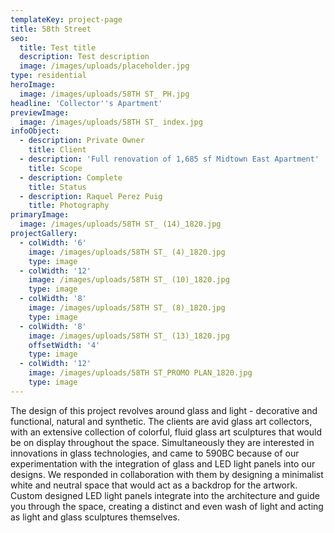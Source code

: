 ```yaml
---
templateKey: project-page
title: 58th Street
seo: 
  title: Test title
  description: Test description
  image: /images/uploads/placeholder.jpg
type: residential
heroImage:
  image: /images/uploads/58TH ST_ PH.jpg
headline: 'Collector''s Apartment'
previewImage:
  image: /images/uploads/58TH ST_ index.jpg
infoObject:
  - description: Private Owner
    title: Client
  - description: 'Full renovation of 1,685 sf Midtown East Apartment'
    title: Scope
  - description: Complete
    title: Status
  - description: Raquel Perez Puig
    title: Photography
primaryImage:
  image: /images/uploads/58TH ST_ (14)_1820.jpg
projectGallery:
  - colWidth: '6'
    image: /images/uploads/58TH ST_ (4)_1820.jpg
    type: image
  - colWidth: '12'
    image: /images/uploads/58TH ST_ (10)_1820.jpg
    type: image
  - colWidth: '8'
    image: /images/uploads/58TH ST_ (8)_1820.jpg
    type: image
  - colWidth: '8'
    image: /images/uploads/58TH ST_ (13)_1820.jpg
    offsetWidth: '4'
    type: image
  - colWidth: '12'
    image: /images/uploads/58TH ST_PROMO PLAN_1820.jpg
    type: image
---
```



The design of this project revolves around glass and light - decorative and functional, natural and synthetic. The clients are avid glass art collectors, with an extensive collection of colorful, fluid glass art sculptures that would be on display throughout the space. Simultaneously they are interested in innovations in glass technologies, and came to 590BC because of our experimentation with the integration of glass and LED light panels into our designs. We responded in collaboration with them by designing a minimalist white and neutral space that would act as a backdrop for the artwork. Custom designed LED light panels integrate into the architecture and guide you through the space, creating a distinct and even wash of light and acting as light and glass sculptures themselves.
